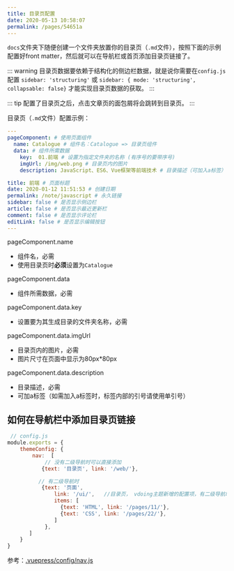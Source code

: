 ```yaml
---
title: 目录页配置
date: 2020-05-13 10:58:07
permalink: /pages/54651a
---
```


`docs`文件夹下随便创建一个文件夹放置你的目录页（`.md`文件），按照下面的示例配置好front matter，然后就可以在导航栏或首页添加目录页链接了。

::: warning
目录页数据要依赖于结构化的侧边栏数据，就是说你需要在`config.js`配置 `sidebar: 'structuring'` 或 `sidebar: { mode: 'structuring', collapsable: false}` 才能实现目录页数据的获取。
:::

::: tip
配置了目录页之后，点击文章页的面包屑将会跳转到目录页。
:::

目录页（`.md`文件）配置示例：
```yaml
---
pageComponent: # 使用页面组件
  name: Catalogue # 组件名：Catalogue => 目录页组件
  data: # 组件所需数据
    key:  01.前端 # 设置为指定文件夹的名称 (有序号的要带序号)
    imgUrl: /img/web.png # 目录页内的图片
    description: JavaScript、ES6、Vue框架等前端技术 # 目录描述（可加入a标签）

title: 前端 # 页面标题
date: 2020-01-12 11:51:53 # 创建日期
permalink: /note/javascript # 永久链接
sidebar: false # 是否显示侧边栏
article: false # 是否显示最近更新栏
comment: false # 是否显示评论栏
editLink: false # 是否显示编辑按钮
---
```

pageComponent.name
* 组件名，必需
* 使用目录页时**必须**设置为`Catalogue`

pageComponent.data
* 组件所需数据，必需

pageComponent.data.key
* 设置要为其生成目录的文件夹名称，必需

pageComponent.data.imgUrl
* 目录页内的图片，必需
* 图片尺寸在页面中显示为80px*80px

pageComponent.data.description
*  目录描述，必需
*  可加a标签（如需加入a标签时，标签内部的引号请使用单引号）


## 如何在导航栏中添加目录页链接
```js
 // config.js
module.exports = {
    themeConfig: {
        nav:  [
            // 没有二级导航时可以直接添加
           {text: '目录页', link: '/web/'}, 

          // 有二级导航时
           {text: '页面', 
               link: '/ui/',   //目录页， vdoing主题新增的配置项，有二级导航时，可以点击一级导航跳到目录页
               items: [
                 {text: 'HTML', link: '/pages/11/'},
                 {text: 'CSS', link: '/pages/22/'},
               ]
            },
       ]
    }
}
```
参考：[.vuepress/config/nav.js](https://github.com/xugaoyi/vuepress-theme-vdoing/blob/master/docs/.vuepress/config/nav.js)
